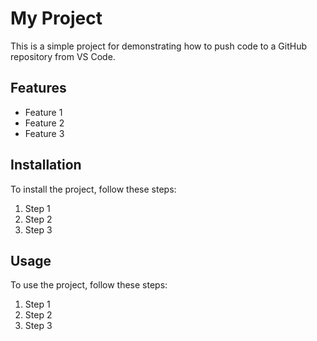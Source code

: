 # My Project

This is a simple project for demonstrating how to push code to a GitHub repository from VS Code.

## Features

- Feature 1
- Feature 2
- Feature 3

## Installation

To install the project, follow these steps:

1. Step 1
2. Step 2
3. Step 3

## Usage

To use the project, follow these steps:

1. Step 1
2. Step 2
3. Step 3

